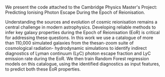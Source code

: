 We present the code attached to the Cambridge Physics Master's Project: Predicting Ionising Photon Escape During the Epoch of Reionisation. 

Understanding the sources and evolution of cosmic reionisation remains a central challenge in modern astrophysics. Developing
reliable methods to infer key galaxy properties during the Epoch of Reionisation (EoR) is critical for addressing these questions.
In this work we use a catalogue of more than 110,000 simulated galaxies from the thesan-zoom suite of cosmological radiation-
hydrodynamic simulations to identify indirect diagnostics of Lyman continuum (LyC) photon escape fraction and LyC
emission rate during the EoR. We then train Random Forest regression models on this catalogue, using the identified
diagnostics as input features, to predict both these EoR properties.

